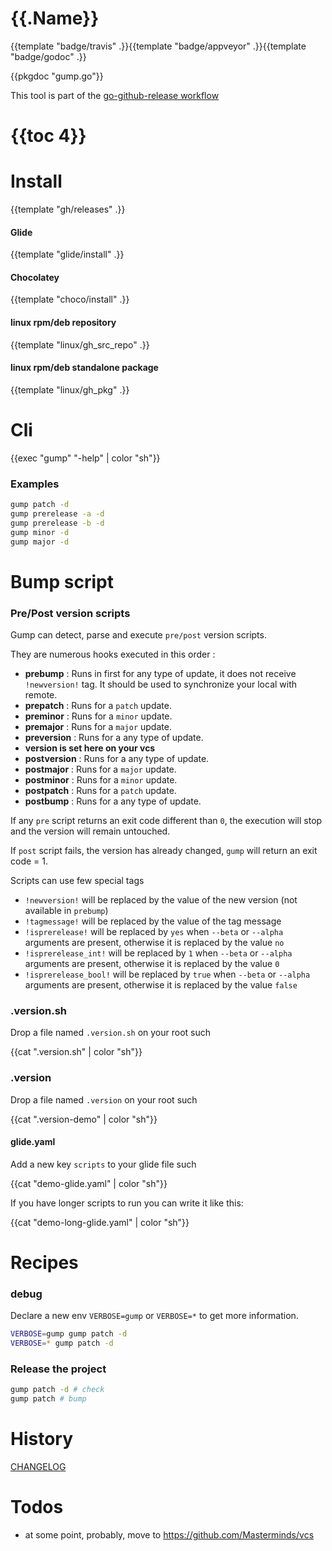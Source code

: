 # {{.Name}}

{{template "badge/travis" .}}{{template "badge/appveyor" .}}{{template "badge/godoc" .}}

{{pkgdoc "gump.go"}}

This tool is part of the [go-github-release workflow](https://github.com/mh-cbon/go-github-release)

# {{toc 4}}

# Install
{{template "gh/releases" .}}

#### Glide
{{template "glide/install" .}}

#### Chocolatey
{{template "choco/install" .}}

#### linux rpm/deb repository
{{template "linux/gh_src_repo" .}}

#### linux rpm/deb standalone package
{{template "linux/gh_pkg" .}}

# Cli

{{exec "gump" "-help" | color "sh"}}

### Examples

```sh
gump patch -d
gump prerelease -a -d
gump prerelease -b -d
gump minor -d
gump major -d
```

# Bump script

### Pre/Post version scripts

Gump can detect, parse and execute `pre/post` version scripts.

They are numerous hooks executed in this order :

- __prebump__ : Runs in first for any type of update, it does not receive `!newversion!` tag.
It should be used to synchronize your local with remote.
- __prepatch__ : Runs for a `patch` update.
- __preminor__ : Runs for a `minor` update.
- __premajor__ : Runs for a `major` update.
- __preversion__ : Runs for a any type of update.
- __version is set here on your vcs__
- __postversion__ : Runs for a any type of update.
- __postmajor__ : Runs for a `major` update.
- __postminor__ : Runs for a `minor` update.
- __postpatch__ : Runs for a `patch` update.
- __postbump__ : Runs for a any type of update.

If any `pre` script returns an exit code different than `0`,
 the execution will stop and the version will remain untouched.

If `post` script fails, the version has already changed,
`gump` will return an exit code = 1.

Scripts can use few special tags
- `!newversion!` will be replaced by the value of the new version (not available in `prebump`)
- `!tagmessage!` will be replaced by the value of the tag message
- `!isprerelease!` will be replaced by `yes` when `--beta` or `--alpha`
arguments are present, otherwise it is replaced by the value `no`
- `!isprerelease_int!` will be replaced by `1` when `--beta` or `--alpha`
arguments are present, otherwise it is replaced by the value `0`
- `!isprerelease_bool!` will be replaced by `true` when `--beta` or `--alpha`
arguments are present, otherwise it is replaced by the value `false`

### .version.sh

Drop a file named `.version.sh` on your root such

{{cat ".version.sh" | color "sh"}}

### .version

Drop a file named `.version` on your root such

{{cat ".version-demo" | color "sh"}}

#### glide.yaml

Add a new key `scripts` to your glide file such

{{cat "demo-glide.yaml" | color "sh"}}

If you have longer scripts to run you can write it like this:

{{cat "demo-long-glide.yaml" | color "sh"}}

# Recipes

### debug

Declare a new env `VERBOSE=gump` or `VERBOSE=*` to get more information.

```sh
VERBOSE=gump gump patch -d
VERBOSE=* gump patch -d
```


### Release the project

```sh
gump patch -d # check
gump patch # bump
```

# History

[CHANGELOG](CHANGELOG.md)


# Todos

- at some point, probably, move to https://github.com/Masterminds/vcs
